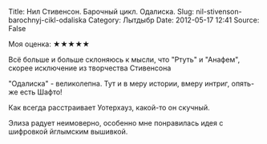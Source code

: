 Title: Нил Стивенсон. Барочный цикл. Одалиска.
Slug: nil-stivenson-barochnyj-cikl-odaliska
Category: Лытдыбр
Date: 2012-05-17 12:41
Source: False

Моя оценка: ★★★★★

Всё больше и больше склоняюсь к мысли, что "Ртуть" и "Анафем", скорее исключение из творчества Стивенсона

"Одалиска" - великолепна. Тут и в меру истории, вмеру интриг, опять-же есть Шафто!

Как всегда расстраивает Уотерхауз, какой-то он скучный.

Элиза радует неимоверно, особенно мне понравилась идея с шифровкой йглымским вышивкой.
